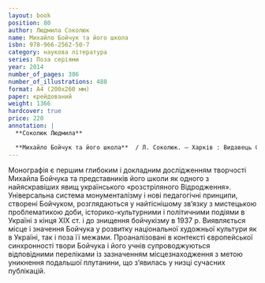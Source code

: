 ```yaml
---
layout: book
position: 80
author: Людмила Соколюк
name: Михайло Бойчук та його школа
isbn: 978-966-2562-50-7
category: наукова література
series: Поза серіями
year: 2014
number_of_pages: 386
number_of_illustrations: 488
format: А4 (200х260 мм)
paper: крейдований
weight: 1366
hardcover: true
price: 220
annotation: |
  **Соколюк Людмила**

  **Михайло Бойчук та його школа**  / Л. Соколюк. — Харків : Видавець Савчук О. О., 2014. — 386 с. ; 488 іл.
---
```


Монографія є першим глибоким і докладним дослідженням творчості Михайла Бойчука та представників його школи
як одного з найяскравіших явищ українського «розстріляного Відродження». Універсальна система монументалізму
і нові педагогічні принципи, створені Бойчуком, розглядаються у найтіснішому зв’язку з мистецькою
проблематикою доби, історико-культурними і політичними подіями в Україні з кінця ХІХ&nbsp;ст. і до знищення
бойчукізму в 1937&nbsp;р. Виявляється місце і значення Бойчука у розвитку національної художньої культури як в
Україні, так і поза її межами. Проаналізовані в контексті європейської синхронності твори Бойчука і його
учнів супроводжуються відповідними переліками із зазначенням місцезнаходження з метою уникнення подальшої
плутанини, що з’явилась у низці сучасних публікацій.
